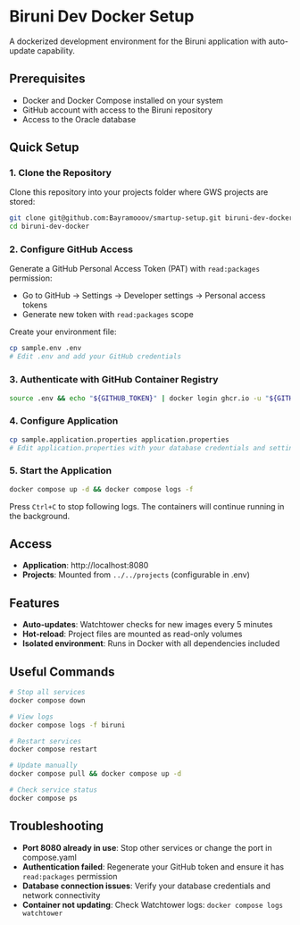# Biruni Dev Docker Setup

A dockerized development environment for the Biruni application with auto-update capability.

## Prerequisites

- Docker and Docker Compose installed on your system
- GitHub account with access to the Biruni repository
- Access to the Oracle database

## Quick Setup

### 1. Clone the Repository

Clone this repository into your projects folder where GWS projects are stored:

```bash
git clone git@github.com:Bayramooov/smartup-setup.git biruni-dev-docker
cd biruni-dev-docker
```

### 2. Configure GitHub Access

Generate a GitHub Personal Access Token (PAT) with `read:packages` permission:

- Go to GitHub → Settings → Developer settings → Personal access tokens
- Generate new token with `read:packages` scope

Create your environment file:

```bash
cp sample.env .env
# Edit .env and add your GitHub credentials
```

### 3. Authenticate with GitHub Container Registry

```bash
source .env && echo "${GITHUB_TOKEN}" | docker login ghcr.io -u "${GITHUB_USER}" --password-stdin
```

### 4. Configure Application

```bash
cp sample.application.properties application.properties
# Edit application.properties with your database credentials and settings
```

### 5. Start the Application

```bash
docker compose up -d && docker compose logs -f
```

Press `Ctrl+C` to stop following logs. The containers will continue running in the background.

## Access

- **Application**: http://localhost:8080
- **Projects**: Mounted from `../../projects` (configurable in .env)

## Features

- **Auto-updates**: Watchtower checks for new images every 5 minutes
- **Hot-reload**: Project files are mounted as read-only volumes
- **Isolated environment**: Runs in Docker with all dependencies included

## Useful Commands

```bash
# Stop all services
docker compose down

# View logs
docker compose logs -f biruni

# Restart services
docker compose restart

# Update manually
docker compose pull && docker compose up -d

# Check service status
docker compose ps
```

## Troubleshooting

- **Port 8080 already in use**: Stop other services or change the port in compose.yaml
- **Authentication failed**: Regenerate your GitHub token and ensure it has `read:packages` permission
- **Database connection issues**: Verify your database credentials and network connectivity
- **Container not updating**: Check Watchtower logs: `docker compose logs watchtower`
